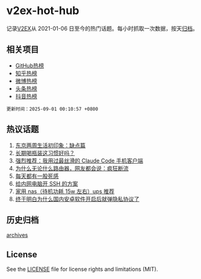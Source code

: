 # v2ex-hot-hub

 记录[V2EX](https://www.v2ex.com/)从 2021-01-06 日至今的热门话题。每小时抓取一次数据，按天[归档](archives)。
 
 ## 相关项目

- [GitHub热榜](https://github.com/lonnyzhang423/github-hot-hub)
- [知乎热榜](https://github.com/lonnyzhang423/zhihu-hot-hub)
- [微博热榜](https://github.com/lonnyzhang423/weibo-hot-hub)
- [头条热榜](https://github.com/lonnyzhang423/toutiao-hot-hub)
- [抖音热榜](https://github.com/lonnyzhang423/douyin-hot-hub)


 `更新时间：2025-09-01 00:10:57 +0800`

## 热议话题

1. [东京两周生活初印象：缺点篇](https://www.v2ex.com/t/1156053)
1. [长期喝瓶装这习惯好吗？](https://www.v2ex.com/t/1156024)
1. [强烈推荐：我用过最丝滑的 Claude Code 手机客户端](https://www.v2ex.com/t/1156040)
1. [为什么无论什么路由器，网友都会说：疯狂断流](https://www.v2ex.com/t/1156081)
1. [每天都有一股死感](https://www.v2ex.com/t/1156043)
1. [给内网电脑开 SSH 的方案](https://www.v2ex.com/t/1156013)
1. [家用 nas（待机功耗 15w 左右）ups 推荐](https://www.v2ex.com/t/1156059)
1. [终于明白为什么国内安卓软件开启后就弹隐私协议了](https://www.v2ex.com/t/1156029)

## 历史归档

[archives](archives)

## License

See the [LICENSE](LICENSE) file for license rights and limitations (MIT).
